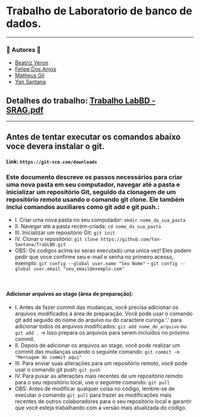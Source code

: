 # Trabalho de Laboratorio de banco de dados.

<hr>

### 🚀 Autores 🚀
  * [Beatriz Veron](https://github.com/Beatrizveron)
  * [Felipe Dos Anjos](https://github.com/FelipeDasr)
  * [Matheus Gil](https://github.com/MatheusSopranGil)
  * [Yan Santana](https://github.com/Yan-Santana)
    
## Detalhes do trabalho: [Trabalho LabBD - SRAG.pdf](https://github.com/Yan-Santana/TrabLBD/files/13252223/Trabalho.LabBD.-.SRAG.pdf)

<hr>

## Antes de tentar executar os comandos abaixo voce devera instalar o git. 
#### Link: `https://git-scm.com/downloads`

### Este documento descreve os passos necessários para criar uma nova pasta em seu computador, navegar até a pasta e inicializar um repositório Git, seguido da clonagem de um repositório remoto usando o comando git clone. Ele também inclui comandos auxiliares como git add e git push.:

  * I. Criar uma nova pasta no seu computador: `mkdir nome_da_sua_pasta`
  * II. Navegar até a pasta recém-criada: `cd nome_da_sua_pasta`
  * III. Inicializar um repositório Git: `git init`
  * IV. Clonar o repositório: `git clone https://github.com/Yan-Santana/TrabLBD.git` <br>
  * OBS: Os codigos acima so serao executado uma unica vez! Eles podem pedir que voce confirme seu e-mail e senha no primeiro acesso, exemplo: `git config --global user.name "Seu Nome"` - `git config --global user.email "seu_email@exemplo.com"`

<br>

####  Adicionar arquivos ao stage (área de preparação):

  * I. Antes de fazer commit das mudanças, você precisa adicionar os arquivos modificados à área de preparação. Você pode usar o comando git add seguido do nome do arquivo ou do caractere curinga '.' para adicionar todos os arquivos modificados: `git add nome_do_arquivo` ou `git add .` -> Isso prepara os arquivos para serem incluídos no próximo commit.
  * II. Depois de adicionar os arquivos ao stage, você pode realizar um commit das mudanças usando o seguinte comando: `git commit -m "Mensagem do commit aqui"`
  * III. Para enviar suas alterações para um repositório remoto, você pode usar o comando git push: `git push`
  * IV. Para puxar as alterações mais recentes de um repositório remoto para o seu repositório local, use o seguinte comando: `git pull` <br>
  * OBS: Antes de modificar qualquer coisa no código, lembre-se de executar o comando `git pull` para trazer as modificações mais recentes de outros colaboradores para o seu repositório local e garantir que você esteja trabalhando com a versão mais atualizada do código.